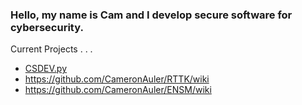 ### Hello, my name is Cam and I develop secure software for cybersecurity.

Current Projects . . .
- [CSDEV.py](https://github.com/CameronAuler/CSDEV.py)
- https://github.com/CameronAuler/RTTK/wiki
- https://github.com/CameronAuler/ENSM/wiki



<!--
**CameronAuler/CameronAuler** is a ✨ _special_ ✨ repository because its `README.md` (this file) appears on your GitHub profile.

Here are some ideas to get you started:

- 🔭 I’m currently working on ...
- 🌱 I’m currently learning ...
- 👯 I’m looking to collaborate on ...
- 🤔 I’m looking for help with ...
- 💬 Ask me about ...
- 📫 How to reach me: ...
- 😄 Pronouns: ...
- ⚡ Fun fact: ...
-->
